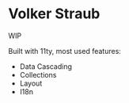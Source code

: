 # Volker Straub

WIP

Built with 11ty, most used features:

- Data Cascading
- Collections
- Layout
- I18n
